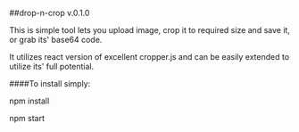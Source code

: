 ##drop-n-crop 
v.0.1.0

This is simple tool lets you upload image, crop it to required size and save it, or grab its' base64 code.

It utilizes react version of excellent cropper.js and can be easily extended to utilize its' full potential.

####To install simply:

npm install

npm start 
